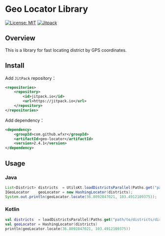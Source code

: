 # Geo Locator Library

[![License: MIT](https://img.shields.io/badge/License-MIT-yellow.svg)](https://opensource.org/licenses/MIT)
[![Jitpack](https://jitpack.io/v/wfxr/geo-locator.svg)](https://jitpack.io/#wfxr/geo-locator)

## Overview

This is a library for fast locating district by GPS coordinates.

## Install

Add `JitPack` repository：
```xml
<repositories>
    <repository>
        <id>jitpack.io</id>
        <url>https://jitpack.io</url>
    </repository>
</repositories>
```
Add dependency：
```xml
<dependency>
    <groupId>com.github.wfxr</groupId>
    <artifactId>geo-locator</artifactId>
    <version>2.4.1</version>
</dependency>
```

## Usage

### Java
``` java
List<District> districts  = UtilsKt.loadDistrictsParallel(Paths.get("path/to/districts/dir"));
IGeoLocator    geoLocator = new HashingLocator(districts);
System.out.println(geoLocator.locate(36.8092847021, 103.4912109375));
```

### Kotlin
``` kotlin
val districts  = loadDistrictsParallel(Paths.get("path/to/districts/dir"))
val geoLocator = HashingLocator(districts)
println(geoLocator.locate(36.8092847021, 103.4912109375))
```
